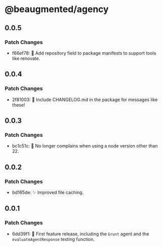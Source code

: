 # @beaugmented/agency

## 0.0.5

### Patch Changes

- f66ef78: 🔧 Add repository field to package manifests to support tools like renovate.

## 0.0.4

### Patch Changes

- 2f81003: 🐛 Include CHANGELOG.md in the package for messages like these!

## 0.0.3

### Patch Changes

- bc1c51c: 🐛 No longer complains when using a node version other than 22.

## 0.0.2

### Patch Changes

- bd165de: ✨ Improved file caching.

## 0.0.1

### Patch Changes

- 6dd39f1: 🎉 First feature release, including the `Grunt` agent and the `evaluateAgentResponse` testing function.
